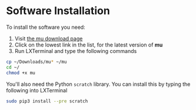 # Software Installation

To install the software you need:

1. Visit [the mu download page](http://ardublockly-builds.s3-website-us-west-2.amazonaws.com/?prefix=microbit/raspberry_pi/)
2. Click on the lowest link in the list, for the latest version of **mu**
3. Run LXTerminal and type the following commands

```bash
cp ~/Downloads/mu* ~/mu
cd ~/
chmod +x mu
```
You'll also need the Python `scratch` library. You can install this by typing the following into LXTerminal

```bash
sudo pip3 install --pre scratch
```
